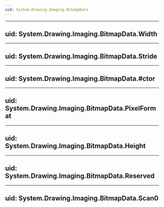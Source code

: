 ```yaml
---
uid: System.Drawing.Imaging.BitmapData
---
```


---
uid: System.Drawing.Imaging.BitmapData.Width
---

---
uid: System.Drawing.Imaging.BitmapData.Stride
---

---
uid: System.Drawing.Imaging.BitmapData.#ctor
---

---
uid: System.Drawing.Imaging.BitmapData.PixelFormat
---

---
uid: System.Drawing.Imaging.BitmapData.Height
---

---
uid: System.Drawing.Imaging.BitmapData.Reserved
---

---
uid: System.Drawing.Imaging.BitmapData.Scan0
---

